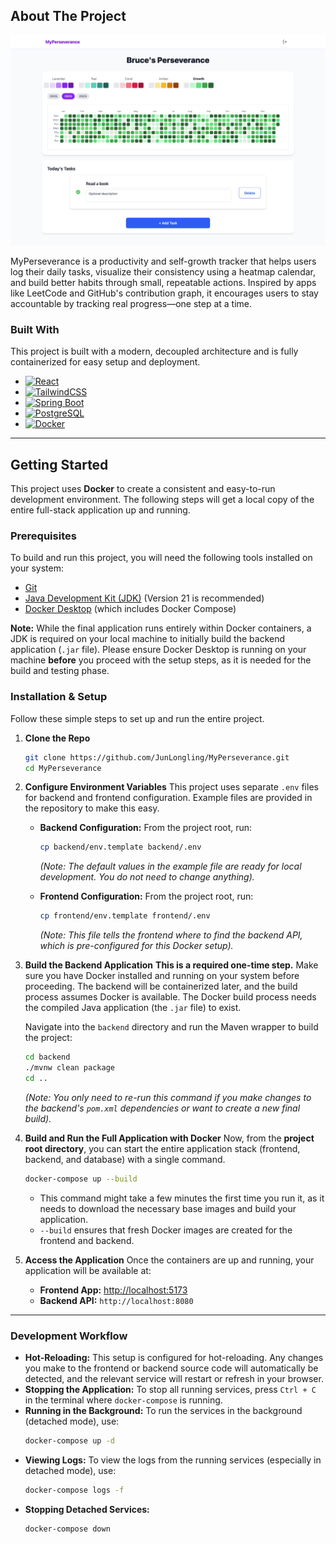 <!-- ABOUT THE PROJECT -->
## About The Project

![MyPerseverance][product-screenshot]

MyPerseverance is a productivity and self-growth tracker that helps users log their daily tasks, visualize their consistency using a heatmap calendar, and build better habits through small, repeatable actions. Inspired by apps like LeetCode and GitHub's contribution graph, it encourages users to stay accountable by tracking real progress—one step at a time.

### Built With

This project is built with a modern, decoupled architecture and is fully containerized for easy setup and deployment.

*   [![React][React.js]][React-url]
*   [![TailwindCSS][TailwindCSS-badge]][TailwindCSS-url]
*   [![Spring Boot][SpringBoot-badge]][SpringBoot-url]
*   [![PostgreSQL][PostgreSQL-badge]][PostgreSQL-url]
*   [![Docker][Docker-badge]][Docker-url]

---
<!-- GETTING STARTED -->

## Getting Started

This project uses **Docker** to create a consistent and easy-to-run development environment. The following steps will get a local copy of the entire full-stack application up and running.

### Prerequisites

To build and run this project, you will need the following tools installed on your system:

*   [Git](https://git-scm.com/downloads)
*   [Java Development Kit (JDK)](https://adoptium.net/) (Version 21 is recommended)
*   [Docker Desktop](https://www.docker.com/products/docker-desktop/) (which includes Docker Compose)

**Note:** While the final application runs entirely within Docker containers, a JDK is required on your local machine to initially build the backend application (`.jar` file). Please ensure Docker Desktop is running on your machine **before** you proceed with the setup steps, as it is needed for the build and testing phase.

### Installation & Setup

Follow these simple steps to set up and run the entire project.

1.  **Clone the Repo**
    ```sh
    git clone https://github.com/JunLongling/MyPerseverance.git
    cd MyPerseverance
    ```

2.  **Configure Environment Variables**
    This project uses separate `.env` files for backend and frontend configuration. Example files are provided in the repository to make this easy.

    *   **Backend Configuration:** From the project root, run:
        ```sh
        cp backend/env.template backend/.env
        ```
        *(Note: The default values in the example file are ready for local development. You do not need to change anything).*

    *   **Frontend Configuration:** From the project root, run:
        ```sh
        cp frontend/env.template frontend/.env
        ```
        *(Note: This file tells the frontend where to find the backend API, which is pre-configured for this Docker setup).*

3.  **Build the Backend Application**
    **This is a required one-time step.** Make sure you have Docker installed and running on your system before proceeding. The backend will be containerized later, and the build process assumes Docker is available. The Docker build process needs the compiled Java application (the `.jar` file) to exist.

    Navigate into the `backend` directory and run the Maven wrapper to build the project:
    ```sh
    cd backend
    ./mvnw clean package
    cd .. 
    ```
    *(Note: You only need to re-run this command if you make changes to the backend's `pom.xml` dependencies or want to create a new final build).*


4.  **Build and Run the Full Application with Docker**
    Now, from the **project root directory**, you can start the entire application stack (frontend, backend, and database) with a single command.

    ```sh
    docker-compose up --build
    ```
    *   This command might take a few minutes the first time you run it, as it needs to download the necessary base images and build your application.
    *   `--build` ensures that fresh Docker images are created for the frontend and backend.

5.  **Access the Application**
    Once the containers are up and running, your application will be available at:

    *   **Frontend App:** [http://localhost:5173](http://localhost:5173)
    *   **Backend API:** `http://localhost:8080`

---
### Development Workflow

*   **Hot-Reloading:** This setup is configured for hot-reloading. Any changes you make to the frontend or backend source code will automatically be detected, and the relevant service will restart or refresh in your browser.
*   **Stopping the Application:** To stop all running services, press `Ctrl + C` in the terminal where `docker-compose` is running.
*   **Running in the Background:** To run the services in the background (detached mode), use:
    ```sh
    docker-compose up -d
    ```
*   **Viewing Logs:** To view the logs from the running services (especially in detached mode), use:
    ```sh
    docker-compose logs -f
    ```
*   **Stopping Detached Services:**
    ```sh
    docker-compose down
    ```

<!-- MARKDOWN LINKS & IMAGES -->
[product-screenshot]: images/my.png
[React.js]: https://img.shields.io/badge/React-20232A?style-for-the-badge&logo=react&logoColor=61DAFB
[React-url]: https://reactjs.org/
[TailwindCSS-badge]: https://img.shields.io/badge/TailwindCSS-0ea5e9?style-for-the-badge&logo=tailwindcss&logoColor=white
[TailwindCSS-url]: https://tailwindcss.com/
[SpringBoot-badge]: https://img.shields.io/badge/Spring_Boot-6DB33F?style-for-the-badge&logo=springboot&logoColor=white
[SpringBoot-url]: https://spring.io/projects/spring-boot
[PostgreSQL-badge]: https://img.shields.io/badge/PostgreSQL-316192?style-for-the-badge&logo=postgresql&logoColor=white
[PostgreSQL-url]: https://www.postgresql.org/
[Docker-badge]: https://img.shields.io/badge/Docker-2496ED?style-for-the-badge&logo=docker&logoColor=white
[Docker-url]: https://www.docker.com/
